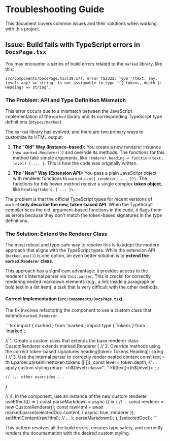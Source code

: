 # Troubleshooting Guide

This document covers common issues and their solutions when working with this project.

## Issue: Build fails with TypeScript errors in `DocsPage.tsx`

You may encounter a series of build errors related to the `marked` library, like this:

```
src/components/DocsPage.tsx(19,17): error TS2322: Type '(text: any, level: any) => string' is not assignable to type '({ tokens, depth }: Heading) => string'.
```

### The Problem: API and Type Definition Mismatch

This error occurs due to a mismatch between the JavaScript implementation of the `marked` library and its corresponding TypeScript type definitions (`@types/marked`).

The `marked` library has evolved, and there are two primary ways to customize its HTML output:

1.  **The "Old" Way (Instance-based):** You create a new renderer instance (`new marked.Renderer()`) and override its methods. The functions for this method take simple arguments, like `renderer.heading = function(text, level) { ... }`. This is how the code was originally written.

2.  **The "New" Way (Extension API):** You pass a plain JavaScript object with renderer functions to `marked.use({ renderer: ... })\`. The functions for this newer method receive a single complex **token object**, like `heading(token) { ... }\`.

The problem is that the official TypeScript types for recent versions of `marked` **only describe the new, token-based API**. When the TypeScript compiler sees the old, argument-based functions in the code, it flags them as errors because they don't match the token-based signatures in the type definitions.

### The Solution: Extend the Renderer Class

The most robust and type-safe way to resolve this is to adopt the modern approach that aligns with the TypeScript types. While the extension API (`marked.use()`) is one option, an even better solution is to **extend the `marked.Renderer` class**.

This approach has a significant advantage: it provides access to the renderer's internal parser via `this.parser`. This is crucial for correctly rendering nested markdown elements (e.g., a link inside a paragraph or bold text in a list item), a task that is very difficult with the other methods.

#### Correct Implementation (`src/components/DocsPage.tsx`)

The fix involves refactoring the component to use a custom class that extends `marked.Renderer`.

\`\`\`tsx
import { marked } from 'marked';
import type { Tokens } from 'marked';

// 1. Create a custom class that extends the base renderer
class CustomRenderer extends marked.Renderer {
    // 2. Override methods using the correct token-based signatures
    heading(token: Tokens.Heading): string {
        // 3. Use the internal parser to correctly render nested content
        const text = this.parser.parseInline(token.tokens || []);
        const level = token.depth;
        // ... apply custom styling
        return \`<h\${level} class="...">\${text}</h\${level}>\`;
    }

    // ... other overrides ...
}

// 4. In the component, use an instance of the new custom renderer
useEffect(() => {
    const parseMarkdown = async () => {
        // ...
        const renderer = new CustomRenderer();
        const rawHtml = await marked.parse(selectedDoc.content, { async: true, renderer });
        setHtmlContent(rawHtml);
        // ...
    };
    parseMarkdown();
}, [selectedDoc]);
\`\`\`

This pattern resolves all the build errors, ensures type safety, and correctly renders the documentation with the desired custom styling.
